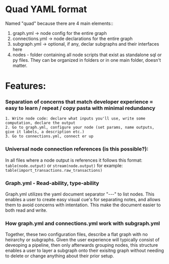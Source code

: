# Quad YAML format
Named "quad" because there are 4 main elements::
1. graph.yml -> node config for the entire graph
2. connections.yml -> node declarations for the entire graph 
3. subgraph.yml -> optional, if any, declar subgraphs and their interfaces here
4. nodes - folder containing all node scripts that exist as standalone sql or py files. They can be organized in folders or in one main folder, doesn't matter. 

# Features:
### Separation of concerns that match developer experience = easy to learn / repeat / copy pasta with minimal redundancy
    1. Write node code: declare what inputs you'll use, write some computation, declare the output
    2. Go to graph.yml, configure your node (set params, name outputs, give it labels, a description etc.)
    3. Go to connections.yml, connect er up

### Universal node connection references (is this possible?):
In all files where a node output is references it follows this format:
`table(node.output)`
or
`stream(node.output)`
for example: 
`table(import_transactions.raw_transactions)`

### Graph.yml - Read-ability, type-ability
Graph.yml utilizes the yaml document separator "---" to list nodes. This enables a user to create easy visual cue's for separating notes, and allows them to avoid concerns with intentation. This make the document easier to both read and write. 

### How graph.yml and connections.yml work with subgraph.yml
Together, these two configuration files, describe a flat graph with no heirarchy or subgraphs. Given the user experience will typically consist of deveoping a pipeline, then only afterwards grouping nodes, this structure enables a user to layer a subgraph onto their exisitng graph without needing to delete or change anything about their prior setup. 
